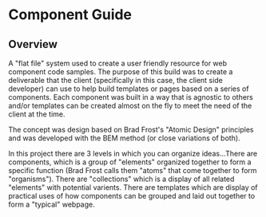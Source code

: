 # Component Guide

## Overview
A "flat file" system used to create a user friendly resource for web component code samples. The purpose of this build was to create a deliverable that the client (specifically in this case, the client side developer) can use to help build templates or pages based on a series of components. Each component was built in a way that is agnostic to others and/or templates can be created almost on the fly to meet the need of the client at the time.

The concept was design based on Brad Frost's "Atomic Design" principles and was developed with the BEM method (or close variations of both).

In this project there are 3 levels in which you can organize ideas...There are components, which is a group of "elements" organized together to form a specific function (Brad Frost calls them "atoms" that come together to form "organisms"). There are "collections" which is a display of all related "elements" with potential varients. There are templates which are display of practical uses of how components can be grouped and laid out together to form a "typical" webpage.
